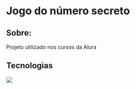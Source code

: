 <h1>Jogo do número secreto</h1>

<h2>Sobre:</h2>
<p>Projeto utilizado nos cursos da Alura</p>

## Tecnologias
<div>
  <img src="https://img.shields.io/badge/HTML-239120?style=for-the-badge&logo=html5&logoColor=white">
</div>
